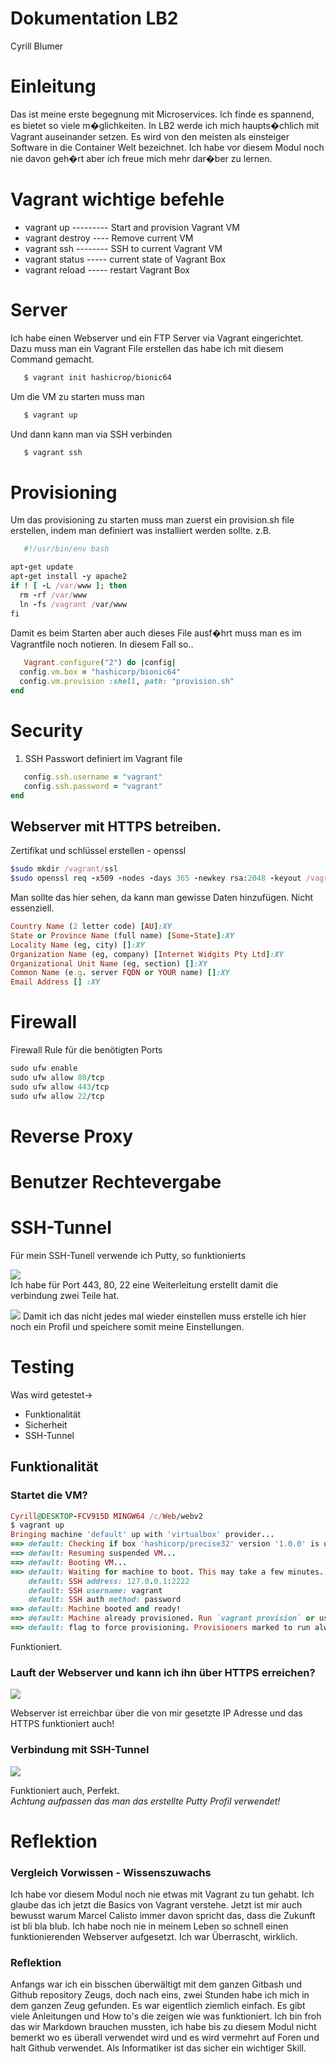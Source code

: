 # Dokumentation LB2
Cyrill Blumer
# Einleitung

Das ist meine erste begegnung mit Microservices. Ich finde es spannend, es bietet so viele m�glichkeiten. In LB2 werde ich mich haupts�chlich mit Vagrant auseinander setzen. Es wird von den meisten als einsteiger Software in die Container Welt bezeichnet. Ich habe vor diesem Modul noch nie davon geh�rt aber ich freue mich mehr dar�ber zu lernen.
# Vagrant wichtige befehle

* vagrant up --------- Start and provision Vagrant VM
* vagrant destroy ---- Remove current VM
* vagrant ssh -------- SSH to current Vagrant VM
* vagrant status ----- current state of Vagrant Box
* vagrant reload ----- restart Vagrant Box

# Server

Ich habe einen Webserver und ein FTP Server via Vagrant eingerichtet. Dazu muss man ein Vagrant File erstellen das habe ich mit diesem Command gemacht.

```Ruby
   $ vagrant init hashicrop/bionic64
```
Um die VM zu starten muss man
```Ruby
   $ vagrant up
```
Und dann kann man via SSH verbinden
```Ruby
   $ vagrant ssh
```
# Provisioning

Um das provisioning zu starten muss man zuerst ein provision.sh file erstellen, indem man definiert was installiert werden sollte. z.B.
```Ruby
   #!/usr/bin/env bash

apt-get update
apt-get install -y apache2
if ! [ -L /var/www ]; then
  rm -rf /var/www
  ln -fs /vagrant /var/www
fi
```
Damit es beim Starten aber auch dieses File ausf�hrt muss man es im Vagrantfile noch notieren. In diesem Fall so..
```Ruby
   Vagrant.configure("2") do |config|
  config.vm.box = "hashicorp/bionic64"
  config.vm.provision :shell, path: "provision.sh"
end
```
# Security
1. SSH Passwort definiert im Vagrant file
```Ruby
   config.ssh.username = "vagrant"
   config.ssh.password = "vagrant"
end
```
## Webserver mit HTTPS betreiben.
   
Zertifikat und schlüssel erstellen - openssl
```Ruby
$sudo mkdir /vagrant/ssl
$sudo openssl req -x509 -nodes -days 365 -newkey rsa:2048 -keyout /vagrant/ssl/nginx.key -out /vagrant/ssl/nginx.crt
```
Man sollte das hier sehen, da kann man gewisse Daten hinzufügen. Nicht essenziell.
```Ruby
Country Name (2 letter code) [AU]:XY
State or Province Name (full name) [Some-State]:XY
Locality Name (eg, city) []:XY
Organization Name (eg, company) [Internet Widgits Pty Ltd]:XY
Organizational Unit Name (eg, section) []:XY
Common Name (e.g. server FQDN or YOUR name) []:XY
Email Address [] :XY

```
# Firewall
Firewall Rule für die benötigten Ports
```Ruby
sudo ufw enable
sudo ufw allow 80/tcp
sudo ufw allow 443/tcp
sudo ufw allow 22/tcp
```
# Reverse Proxy
# Benutzer Rechtevergabe
# SSH-Tunnel
Für mein SSH-Tunell verwende ich Putty, so funktionierts

![](https://github.com/clproduction/Modul300/blob/master/images/SSH_Tunnel.PNG) \
Ich habe für Port 443, 80, 22 eine Weiterleitung erstellt damit die verbindung zwei Teile hat.

![](https://github.com/clproduction/Modul300/blob/master/images/SSH_Tunnel_1.PNG)
Damit ich das nicht jedes mal wieder einstellen muss erstelle ich hier noch ein Profil und speichere somit meine Einstellungen.

# Testing
Was wird getestet->
* Funktionalität
* Sicherheit
* SSH-Tunnel

## Funktionalität

### Startet die VM?
```Ruby
Cyrill@DESKTOP-FCV915D MINGW64 /c/Web/webv2
$ vagrant up
Bringing machine 'default' up with 'virtualbox' provider...
==> default: Checking if box 'hashicorp/precise32' version '1.0.0' is up to date...
==> default: Resuming suspended VM...
==> default: Booting VM...
==> default: Waiting for machine to boot. This may take a few minutes...
    default: SSH address: 127.0.0.1:2222
    default: SSH username: vagrant
    default: SSH auth method: password
==> default: Machine booted and ready!
==> default: Machine already provisioned. Run `vagrant provision` or use the `--provision`
==> default: flag to force provisioning. Provisioners marked to run always will still run.
```
Funktioniert.

### Lauft der Webserver und kann ich ihn über HTTPS erreichen?
![](https://github.com/clproduction/Modul300/blob/master/images/SSL.PNG) 

Webserver ist erreichbar über die von mir gesetzte IP Adresse und das HTTPS funktioniert auch!

### Verbindung mit SSH-Tunnel
![](https://github.com/clproduction/Modul300/blob/master/images/test-SSH-tunnel.PNG)

Funktioniert auch, Perfekt.\
*Achtung aufpassen das man das erstellte Putty Profil verwendet!*

# Reflektion
### Vergleich Vorwissen - Wissenszuwachs
Ich habe vor diesem Modul noch nie etwas mit Vagrant zu tun gehabt. Ich glaube das ich jetzt die Basics von Vagrant verstehe. Jetzt ist mir auch bewusst warum Marcel Calisto immer davon spricht das, dass die Zukunft ist bli bla blub. Ich habe noch nie in meinem Leben so schnell einen funktionierenden Webserver aufgesetzt. Ich war Überrascht, wirklich.


### Reflektion
Anfangs war ich ein bisschen überwältigt mit dem ganzen Gitbash und Github repository Zeugs, doch nach eins, zwei Stunden habe ich mich in dem ganzen Zeug gefunden. Es war eigentlich ziemlich einfach. Es gibt viele Anleitungen und How to's die zeigen wie was funktioniert. Ich bin froh das wir Markdown brauchen mussten, ich habe bis zu diesem Modul nicht bemerkt wo es überall verwendet wird und es wird vermehrt auf Foren und halt Github verwendet. Als Informatiker ist das sicher ein wichtiger Skill.



